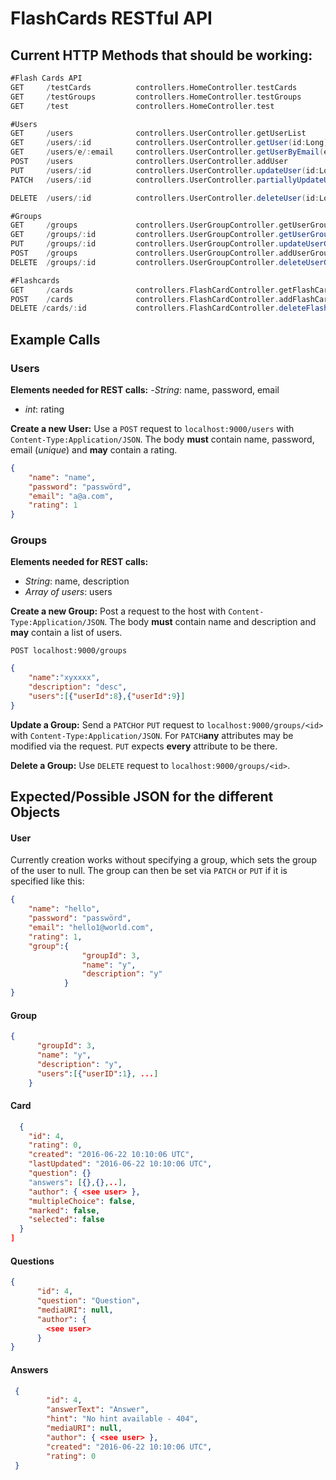 # FlashCards RESTful API
## Current HTTP Methods that should be working:
```Scala
#Flash Cards API
GET     /testCards          controllers.HomeController.testCards
GET     /testGroups         controllers.HomeController.testGroups
GET     /test               controllers.HomeController.test

#Users
GET		/users				controllers.UserController.getUserList
GET		/users/:id          controllers.UserController.getUser(id:Long)
GET		/users/e/:email     controllers.UserController.getUserByEmail(email:String)
POST	/users				controllers.UserController.addUser
PUT		/users/:id			controllers.UserController.updateUser(id:Long)
PATCH	/users/:id			controllers.UserController.partiallyUpdateUser(id:Long)

DELETE 	/users/:id			controllers.UserController.deleteUser(id:Long)

#Groups
GET 	/groups				controllers.UserGroupController.getUserGroupList
GET 	/groups/:id			controllers.UserGroupController.getUserGroup(id:Long)
PUT 	/groups/:id			controllers.UserGroupController.updateUserGroup(id:Long)
POST 	/groups				controllers.UserGroupController.addUserGroup
DELETE	/groups/:id			controllers.UserGroupController.deleteUserGroup(id:Long)

#Flashcards
GET     /cards              controllers.FlashCardController.getFlashCardList
POST    /cards              controllers.FlashCardController.addFlashCard
DELETE /cards/:id           controllers.FlashCardController.deleteFlashCard(id:Long)
```
## Example Calls
### Users
**Elements needed for REST calls:**
-*String*: name, password, email
- *int*: rating

**Create a new User:**
Use a `POST`  request to `localhost:9000/users` with `Content-Type:Application/JSON`.  The body **must** contain name, password, email (*unique*) and **may** contain a rating.
```json
{
    "name": "name",
    "password": "passwörd",
    "email": "a@a.com",
    "rating": 1
}
```

### Groups
**Elements needed for REST calls:**
- *String*: name, description
- *Array of users*: users

**Create a new Group:**
Post a request to the host with `Content-Type:Application/JSON`.
The body **must** contain name and description and **may** contain a list of users.

`POST localhost:9000/groups`
```json
{
    "name":"xyxxxx",
    "description": "desc",
    "users":[{"userId":8},{"userId":9}]
}
```

**Update a Group:**
Send a `PATCH`or `PUT` request to `localhost:9000/groups/<id>` with `Content-Type:Application/JSON`.  For `PATCH`**any** attributes may be modified via the request. `PUT` expects **every** attribute to be there.

**Delete a Group:**
Use `DELETE` request to `localhost:9000/groups/<id>`.
## Expected/Possible JSON for the different Objects
#### User
Currently creation works without specifying a group, which sets the group of the user to null. The group can then be set via `PATCH` or `PUT` if it is specified like this:
```Json
{
    "name": "hello",
    "password": "passwörd",
    "email": "hello1@world.com",
    "rating": 1,
    "group":{
                "groupId": 3,
                "name": "y",
                "description": "y"
            }
}
```
#### Group
```json
{
      "groupId": 3,
      "name": "y",
      "description": "y",
      "users":[{"userID":1}, ...]
    }
```


#### Card
```json
  {
    "id": 4,
    "rating": 0,
    "created": "2016-06-22 10:10:06 UTC",
    "lastUpdated": "2016-06-22 10:10:06 UTC",
    "question": {}
    "answers": [{},{},..],
    "author": { <see user> },
    "multipleChoice": false,
    "marked": false,
    "selected": false
  }
]
```
#### Questions
```json
{
      "id": 4,
      "question": "Question",
      "mediaURI": null,
      "author": {
        <see user>
      }
}
```

#### Answers
```json
 {
        "id": 4,
        "answerText": "Answer",
        "hint": "No hint available - 404",
        "mediaURI": null,
        "author": { <see user> },
        "created": "2016-06-22 10:10:06 UTC",
        "rating": 0
 }
```